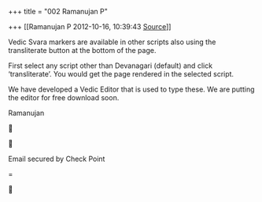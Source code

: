 +++
title = "002 Ramanujan P"

+++
[[Ramanujan P	2012-10-16, 10:39:43 [Source](https://groups.google.com/g/bvparishat/c/E0RayKFk3bY)]]



Vedic Svara markers are available in other scripts also using the transliterate button at the bottom of the page.

First select any script other than Devanagari (default) and click ‘transliterate’. You would get the page rendered in the selected script.



We have developed a Vedic Editor that is used to type these. We are putting the editor for free download soon.



Ramanujan





Email secured by Check Point  
  
=



